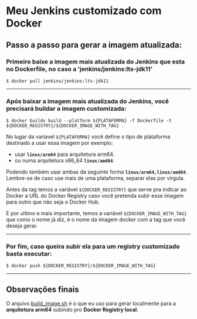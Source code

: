 # Meu Jenkins customizado com Docker

## Passo a passo para gerar a imagem atualizada:

### Primeiro baixe a imagem mais atualizada do Jenkins que esta no Dockerfile, no caso a 'jenkins/jenkins:lts-jdk11'
```shell script
$ docker pull jenkins/jenkins:lts-jdk11
```
---
### Após baixar a imagem mais atualizada do Jenkins, você precisará buildar a imagem customizada:
```shell script
$ docker buildx build --platform ${PLATAFORMA} -f Dockerfile -t ${DOCKER_REGISTRY}/${DOCKER_IMAGE_WITH_TAG} .
```
No lugar da variavel `${PLATAFORMA}` você define o tipo de plataforma destinado a usar essa imagem por exemplo:
- usar __`linux/arm64`__ para arquitetura arm64.
- ou numa arquitetura x86_64 __`linux/amd64`__.

Podendo também usar ambas da seguinte forma __`linux/arm64,linux/amd64`__. Lembre-se de caso use mais de uma plataforma, separar elas por virgula.

Antes da tag temos a variável `${DOCKER_REGISTRY}` que serve pra indicar ao Docker a URL do Docker Registry caso você pretenda subir esse imagem para outro que não seja o Docker Hub.

E por ultimo e mais importante, temos a variável `${DOCKER_IMAGE_WITH_TAG}` que como o nome já diz, é o nome da imagem docker com a tag que você deseja gerar.

---
### Por fim, caso queira subir ela para um registry customizado basta executar:
```shell script
$ docker push ${DOCKER_REGISTRY}/${DOCKER_IMAGE_WITH_TAG}
```
---
## Observações finais
O arquivo [build_image.sh](./build_image.sh) é o que eu uso para gerar localmente para a __arquitetura arm64__ subindo pro __Docker Registry local__.